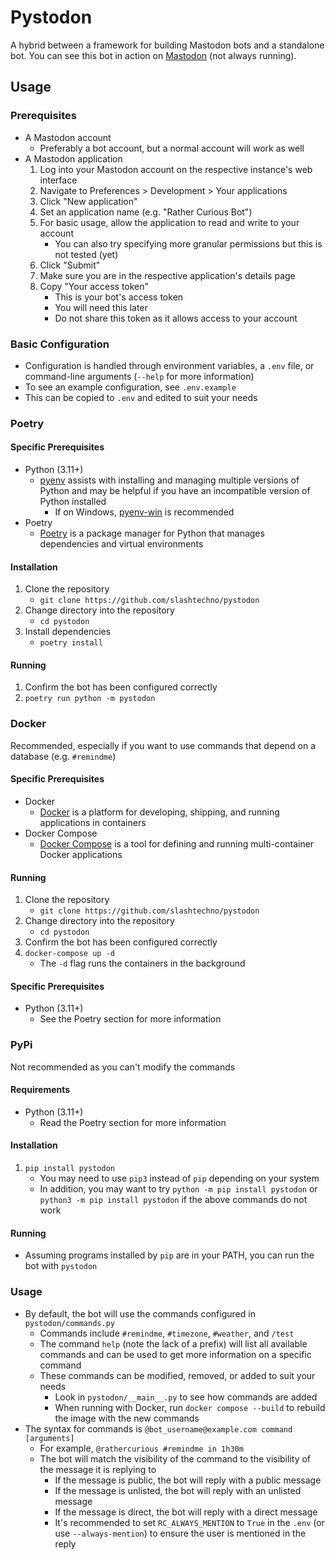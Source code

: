 # Pystodon  
<!-- Someone on the Python Discord (with the username briskettaco at the time) pitched the name since I was looking to move away from the name "rathercurious-mastodon" for this project. -->
A hybrid between a framework for building Mastodon bots and a standalone bot. You can see this bot in action on [Mastodon](https://botsin.space/@rathercurious) (not always running).

## Usage  
### Prerequisites  
- A Mastodon account  
    - Preferably a bot account, but a normal account will work as well  
- A Mastodon application  
    1. Log into your Mastodon account on the respective instance's web interface  
    2. Navigate to Preferences > Development > Your applications  
    3. Click "New application"  
    4. Set an application name (e.g. "Rather Curious Bot")  
    5. For basic usage, allow the application to read and write to your account  
        - You can also try specifying more granular permissions but this is not tested (yet)  
    6. Click "Submit"  
    7. Make sure you are in the respective application's details page  
    8. Copy "Your access token"  
        - This is your bot's access token  
        - You will need this later  
        - Do not share this token as it allows access to your account  

### Basic Configuration  
- Configuration is handled through environment variables, a `.env` file, or command-line arguments (`--help` for more information)  
- To see an example configuration, see `.env.example`  
- This can be copied to `.env` and edited to suit your needs  


### Poetry  
#### Specific Prerequisites  
- Python (3.11+)
    - [pyenv](https://github.com/pyenv/pyenv) assists with installing and managing multiple versions of Python and may be helpful if you have an incompatible version of Python installed  
        - If on Windows, [pyenv-win](https://github.com/pyenv-win/pyenv-win) is recommended
- Poetry  
    - [Poetry](https://python-poetry.org/docs/#installation) is a package manager for Python that manages dependencies and virtual environments  
#### Installation
1. Clone the repository  
    - `git clone https://github.com/slashtechno/pystodon`  
2. Change directory into the repository  
    - `cd pystodon`  
3. Install dependencies  
    - `poetry install`  
#### Running  
1. Confirm the bot has been configured correctly  
2. `poetry run python -m pystodon`  

### Docker  
Recommended, especially if you want to use commands that depend on a database (e.g. `#remindme`)  
#### Specific Prerequisites
- Docker  
    - [Docker](https://docs.docker.com/get-docker/) is a platform for developing, shipping, and running applications in containers  
- Docker Compose  
    - [Docker Compose](https://docs.docker.com/compose/install/) is a tool for defining and running multi-container Docker applications  
#### Running  
1. Clone the repository  
    - `git clone https://github.com/slashtechno/pystodon`
2. Change directory into the repository
    - `cd pystodon`
3. Confirm the bot has been configured correctly  
4. `docker-compose up -d`  
    - The `-d` flag runs the containers in the background  
#### Specific Prerequisites
- Python (3.11+)
    - See the Poetry section for more information  

### PyPi
Not recommended as you can't modify the commands  
#### Requirements
- Python (3.11+)
    - Read the Poetry section for more information
#### Installation
1. `pip install pystodon`
    - You may need to use `pip3` instead of `pip` depending on your system
    - In addition, you may want to try `python -m pip install pystodon` or `python3 -m pip install pystodon` if the above commands do not work  
#### Running  
- Assuming programs installed by `pip` are in your PATH, you can run the bot with `pystodon`  


### Usage  
- By default, the bot will use the commands configured in `pystodon/commands.py`
    - Commands include `#remindme`, `#timezone`, `#weather`, and `/test`
    - The command `help` (note the lack of a prefix) will list all available commands and can be used to get more information on a specific command  
    - These commands can be modified, removed, or added to suit your needs
        - Look in `pystodon/__main__.py` to see how commands are added  
        - When running with Docker, run `docker compose --build` to rebuild the image with the new commands
- The syntax for commands is `@bot_username@example.com command [arguments]`
    - For example, `@rathercurious #remindme in 1h30m` 
    - The bot will match the visibility of the command to the visibility of the message it is replying to
        - If the message is public, the bot will reply with a public message  
        - If the message is unlisted, the bot will reply with an unlisted message  
        - If the message is direct, the bot will reply with a direct message  
        - It's recommended to set `RC_ALWAYS_MENTION` to `True` in the `.env` (or use `--always-mention`) to ensure the user is mentioned in the reply  

